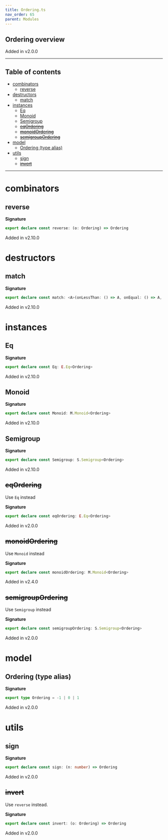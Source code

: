 ```yaml
---
title: Ordering.ts
nav_order: 65
parent: Modules
---
```


## Ordering overview

Added in v2.0.0

---

<h2 class="text-delta">Table of contents</h2>

- [combinators](#combinators)
  - [reverse](#reverse)
- [destructors](#destructors)
  - [match](#match)
- [instances](#instances)
  - [Eq](#eq)
  - [Monoid](#monoid)
  - [Semigroup](#semigroup)
  - [~~eqOrdering~~](#eqordering)
  - [~~monoidOrdering~~](#monoidordering)
  - [~~semigroupOrdering~~](#semigroupordering)
- [model](#model)
  - [Ordering (type alias)](#ordering-type-alias)
- [utils](#utils)
  - [sign](#sign)
  - [~~invert~~](#invert)

---

# combinators

## reverse

**Signature**

```ts
export declare const reverse: (o: Ordering) => Ordering
```

Added in v2.10.0

# destructors

## match

**Signature**

```ts
export declare const match: <A>(onLessThan: () => A, onEqual: () => A, onGreaterThan: () => A) => (o: Ordering) => A
```

Added in v2.10.0

# instances

## Eq

**Signature**

```ts
export declare const Eq: E.Eq<Ordering>
```

Added in v2.10.0

## Monoid

**Signature**

```ts
export declare const Monoid: M.Monoid<Ordering>
```

Added in v2.10.0

## Semigroup

**Signature**

```ts
export declare const Semigroup: S.Semigroup<Ordering>
```

Added in v2.10.0

## ~~eqOrdering~~

Use `Eq` instead

**Signature**

```ts
export declare const eqOrdering: E.Eq<Ordering>
```

Added in v2.0.0

## ~~monoidOrdering~~

Use `Monoid` instead

**Signature**

```ts
export declare const monoidOrdering: M.Monoid<Ordering>
```

Added in v2.4.0

## ~~semigroupOrdering~~

Use `Semigroup` instead

**Signature**

```ts
export declare const semigroupOrdering: S.Semigroup<Ordering>
```

Added in v2.0.0

# model

## Ordering (type alias)

**Signature**

```ts
export type Ordering = -1 | 0 | 1
```

Added in v2.0.0

# utils

## sign

**Signature**

```ts
export declare const sign: (n: number) => Ordering
```

Added in v2.0.0

## ~~invert~~

Use `reverse` instead.

**Signature**

```ts
export declare const invert: (o: Ordering) => Ordering
```

Added in v2.0.0
